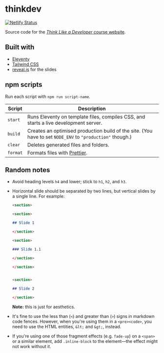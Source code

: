 # thinkdev

[![Netlify Status](https://api.netlify.com/api/v1/badges/9ddd2dd2-868a-4d60-bd4b-ea7bf90df7e8/deploy-status)](https://app.netlify.com/sites/thinkdev/deploys)

Source code for the [_Think Like a Developer_ course website](https://thinkdev.netlify.app/).

## Built with

- [Eleventy](https://www.11ty.dev/)
- [Tailwind CSS](https://tailwindcss.com/)
- [reveal.js](https://revealjs.com/) for the slides

## npm scripts

Run each script with `npm run script-name`.

<!-- prettier-ignore-start -->

**Script** | **Description**
-- | --
`start` | Runs Eleventy on template files, compiles CSS, and starts a live development server.
`build` | Creates an optimised production build of the site. (You have to set `NODE_ENV` to `"production"` though.)
`clear` | Deletes generated files and folders.
`format` | Formats files with [Prettier](https://prettier.io/).

<!-- prettier-ignore-end -->

## Random notes

* Avoid heading levels `h4` and lower; stick to `h1`, `h2`, and `h3`.

* Horizontal slide should be separated by two lines, but vertical slides by a single line. For example:
   ```md
   <section>

   <section>

   ## Slide 1

   </section>

   <section>

   ### Slide 1.1

   </section>

   </section>


   <section>

   ## Slide 2

   </section>
   ```
   **Note:** this is just for aesthetics.

* It's fine to use the less than (`<`) and greater than (`>`) signs in markdown code fences. However, when you're using them in a `<pre><code>`, you need to use the HTML entities, `&lt;` and `&gt;`, instead.

* If you're using one of those fragment effects (e.g. `fade-up`) on a `<span>` or a similar element, add `.inline-block` to the element&mdash;the effect might not work without it.
